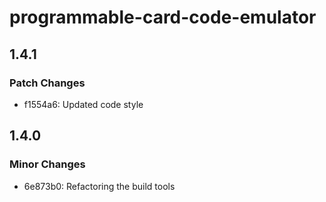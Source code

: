 # programmable-card-code-emulator

## 1.4.1

### Patch Changes

- f1554a6: Updated code style

## 1.4.0

### Minor Changes

- 6e873b0: Refactoring the build tools
